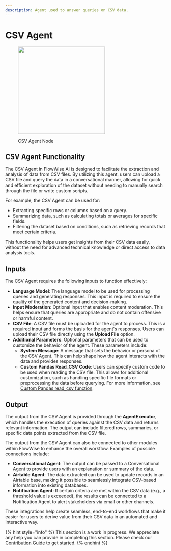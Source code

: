 ```yaml
---
description: Agent used to answer queries on CSV data.
---
```


# CSV Agent

<figure><img src="../../../.gitbook/assets/image (16).png" alt="" width="273"><figcaption><p>CSV Agent Node</p></figcaption></figure>

## CSV Agent Functionality

The CSV Agent in FlowWise AI is designed to facilitate the extraction and analysis of data from CSV files. By utilizing this agent, users can upload a CSV file and query the data in a conversational manner, allowing for quick and efficient exploration of the dataset without needing to manually search through the file or write custom scripts.

For example, the CSV Agent can be used for:

- Extracting specific rows or columns based on a query.
- Summarizing data, such as calculating totals or averages for specific fields.
- Filtering the dataset based on conditions, such as retrieving records that meet certain criteria.

This functionality helps users get insights from their CSV data easily, without the need for advanced technical knowledge or direct access to data analysis tools.

## Inputs

The CSV Agent requires the following inputs to function effectively:

- **Language Model**: The language model to be used for processing queries and generating responses. This input is required to ensure the quality of the generated content and decision-making.
- **Input Moderation**: Optional input that enables content moderation. This helps ensure that queries are appropriate and do not contain offensive or harmful content.
- **CSV File**: A CSV file must be uploaded for the agent to process. This is a required input and forms the basis for the agent's responses. Users can upload their CSV file directly using the **Upload File** option.
- **Additional Parameters**: Optional parameters that can be used to customize the behavior of the agent. These parameters include:
  - **System Message**: A message that sets the behavior or persona of the CSV Agent. This can help shape how the agent interacts with the data and provides responses.
  - **Custom Pandas Read_CSV Code**: Users can specify custom code to be used when reading the CSV file. This allows for additional customization, such as handling specific file formats or preprocessing the data before querying. For more information, see [Custom Pandas read_csv function](https://pandas.pydata.org/pandas-docs/stable/reference/api/pandas.read_csv.html).

## Output

The output from the CSV Agent is provided through the **AgentExecutor**, which handles the execution of queries against the CSV data and returns relevant information. The output can include filtered rows, summaries, or specific data points extracted from the CSV file.

The output from the CSV Agent can also be connected to other modules within FlowWise to enhance the overall workflow. Examples of possible connections include:

- **Conversational Agent**: The output can be passed to a Conversational Agent to provide users with an explanation or summary of the data.
- **Airtable Agent**: The data extracted can be used to update records in an Airtable base, making it possible to seamlessly integrate CSV-based information into existing databases.
- **Notification Agent**: If certain criteria are met within the CSV data (e.g., a threshold value is exceeded), the results can be connected to a Notification Agent to alert stakeholders via email or other channels.

These integrations help create seamless, end-to-end workflows that make it easier for users to derive value from their CSV data in an automated and interactive way.


{% hint style="info" %}
This section is a work in progress. We appreciate any help you can provide in completing this section. Please check our [Contribution Guide](../../../contributing/) to get started.
{% endhint %}
